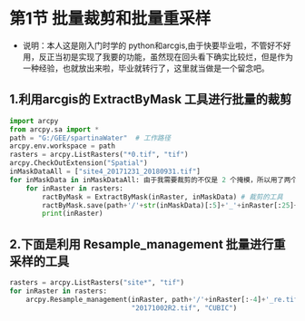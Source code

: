 <!-- #region -->
# 第1节 批量裁剪和批量重采样

- 说明：本人这是刚入门时学的 python和arcgis,由于快要毕业啦，不管好不好用，反正当初是实现了我要的功能，虽然现在回头看下确实比较烂，但是作为一种经验，也就放出来啦，毕业就转行了，这里就当做是一个留念吧。

## 1.利用arcgis的 ExtractByMask 工具进行批量的裁剪

```python
import arcpy
from arcpy.sa import *
path = "G:/GEE/spartinaWater"  # 工作路径
arcpy.env.workspace = path
rasters = arcpy.ListRasters("*0.tif", "tif")
arcpy.CheckOutExtension("Spatial")
inMaskDataAll = ["site4_20171231_20180931.tif"]
for inMaskData in inMaskDataAll: 由于我需要裁剪的不仅是 2 个掩模，所以用了两个 for 循环
    for inRaster in rasters:
        ractByMask = ExtractByMask(inRaster, inMaskData) # 裁剪的工具
        ractByMask.save(path+'/'+str(inMaskData)[:5]+'_'+inRaster[:25]+'.tif')
        print(inRaster)
```

## 2.下面是利用 Resample_management 批量进行重采样的工具
 
```python
rasters = arcpy.ListRasters("site*", "tif")
for inRaster in rasters:
    arcpy.Resample_management(inRaster, path+'/'+inRaster[:-4]+'_re.tif', 
                              "20171002R2.tif", "CUBIC")
```
<!-- #endregion -->
